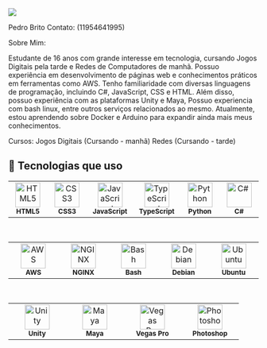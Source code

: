 <img src="https://github-readme-stats.vercel.app/api/top-langs/?username=Pedro-Britoo&layout=compact&langs_count=6&theme=dark" />




Pedro Brito
Contato: (11954641995)

Sobre Mim:

Estudante de 16 anos com grande interesse em tecnologia, cursando Jogos Digitais pela tarde e Redes de Computadores de manhã. Possuo experiência em desenvolvimento de páginas web e conhecimentos práticos em ferramentas como AWS. Tenho familiaridade com diversas linguagens de programação, incluindo C#, JavaScript, CSS e HTML. Além disso, possuo experiência com as plataformas Unity e Maya, Possuo experiencia com bash linux, entre outros serviços relacionados ao mesmo. Atualmente, estou aprendendo sobre Docker e Arduino para expandir ainda mais meus conhecimentos.

Cursos:
Jogos Digitais (Cursando - manhã)
Redes (Cursando - tarde)


## 🚀 Tecnologias que uso

<div align="center">

<!-- Linguagens -->
<table>
  <tr>
    <td align="center" width="100">
      <img src="https://cdn.jsdelivr.net/gh/devicons/devicon/icons/html5/html5-original.svg" width="50px" alt="HTML5"/><br><sub><b>HTML5</b></sub>
    </td>
    <td align="center" width="100">
      <img src="https://cdn.jsdelivr.net/gh/devicons/devicon/icons/css3/css3-original.svg" width="50px" alt="CSS3"/><br><sub><b>CSS3</b></sub>
    </td>
    <td align="center" width="100">
      <img src="https://cdn.jsdelivr.net/gh/devicons/devicon/icons/javascript/javascript-original.svg" width="50px" alt="JavaScript"/><br><sub><b>JavaScript</b></sub>
    </td>
    <td align="center" width="100">
      <img src="https://cdn.jsdelivr.net/gh/devicons/devicon/icons/typescript/typescript-original.svg" width="50px" alt="TypeScript"/><br><sub><b>TypeScript</b></sub>
    </td>
    <td align="center" width="100">
      <img src="https://cdn.jsdelivr.net/gh/devicons/devicon/icons/python/python-original.svg" width="50px" alt="Python"/><br><sub><b>Python</b></sub>
    </td>
    <td align="center" width="100">
      <img src="https://cdn.jsdelivr.net/gh/devicons/devicon/icons/csharp/csharp-original.svg" width="50px" alt="C#"/><br><sub><b>C#</b></sub>
    </td>
  </tr>
</table>

<br/>

<!-- DevOps & SO -->
<table>
  <tr>
    <td align="center" width="100">
      <img src="https://cdn.jsdelivr.net/gh/devicons/devicon/icons/amazonwebservices/amazonwebservices-original.svg" width="50px" alt="AWS"/><br><sub><b>AWS</b></sub>
    </td>
    <td align="center" width="100">
      <img src="https://cdn.jsdelivr.net/gh/devicons/devicon/icons/nginx/nginx-original.svg" width="50px" alt="NGINX"/><br><sub><b>NGINX</b></sub>
    </td>
    <td align="center" width="100">
      <img src="https://cdn.jsdelivr.net/gh/devicons/devicon/icons/bash/bash-original.svg" width="50px" alt="Bash"/><br><sub><b>Bash</b></sub>
    </td>
    <td align="center" width="100">
      <img src="https://cdn.jsdelivr.net/gh/devicons/devicon/icons/debian/debian-original.svg" width="50px" alt="Debian"/><br><sub><b>Debian</b></sub>
    </td>
    <td align="center" width="100">
      <img src="https://cdn.jsdelivr.net/gh/devicons/devicon/icons/ubuntu/ubuntu-plain.svg" width="50px" alt="Ubuntu"/><br><sub><b>Ubuntu</b></sub>
    </td>
  </tr>
</table>

<br/>

<!-- Game Dev / Creative -->
<table>
  <tr>
    <td align="center" width="100">
      <img src="https://cdn.jsdelivr.net/gh/devicons/devicon/icons/unity/unity-original.svg" width="50px" alt="Unity"/><br><sub><b>Unity</b></sub>
    </td>
    <td align="center" width="100">
      <img src="https://cdn.jsdelivr.net/gh/devicons/devicon/icons/maya/maya-original.svg" width="50px" alt="Maya"/><br><sub><b>Maya</b></sub>
    </td>
    <td align="center" width="100">
      <img src="https://upload.wikimedia.org/wikipedia/commons/1/1f/Vegas_Pro_icon.svg" width="50px" alt="Vegas Pro"/><br><sub><b>Vegas Pro</b></sub>
    </td>
    <td align="center" width="100">
      <img src="https://upload.wikimedia.org/wikipedia/commons/a/af/Adobe_Photoshop_CC_icon.svg" width="50px" alt="Photoshop"/><br><sub><b>Photoshop</b></sub>
    </td>
  </tr>
</table>

</div>
